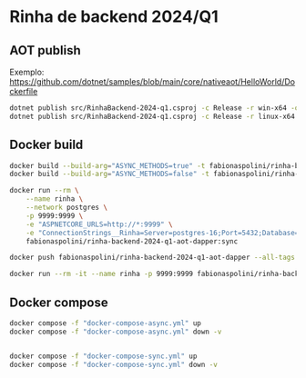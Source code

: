 # Rinha de backend 2024/Q1

## AOT publish

Exemplo: https://github.com/dotnet/samples/blob/main/core/nativeaot/HelloWorld/Dockerfile

```bash
dotnet publish src/RinhaBackend-2024-q1.csproj -c Release -r win-x64 -o out
dotnet publish src/RinhaBackend-2024-q1.csproj -c Release -r linux-x64 -o out
```

## Docker build

```bash
docker build --build-arg="ASYNC_METHODS=true" -t fabionaspolini/rinha-backend-2024-q1-aot-dapper:async ./src/aot-dapper/
docker build --build-arg="ASYNC_METHODS=false" -t fabionaspolini/rinha-backend-2024-q1-aot-dapper:sync ./src/aot-dapper/

docker run --rm \
    --name rinha \
    --network postgres \
    -p 9999:9999 \
    -e "ASPNETCORE_URLS=http://*:9999" \
    -e "ConnectionStrings__Rinha=Server=postgres-16;Port=5432;Database=rinha-de-backend-2024-q1;User Id=postgres;Password=123456;" \
    fabionaspolini/rinha-backend-2024-q1-aot-dapper:sync

docker push fabionaspolini/rinha-backend-2024-q1-aot-dapper --all-tags

docker run --rm -it --name rinha -p 9999:9999 fabionaspolini/rinha-backend-2024-q1-aot-dapper:async bash
```

## Docker compose

```bash
docker compose -f "docker-compose-async.yml" up
docker compose -f "docker-compose-async.yml" down -v


docker compose -f "docker-compose-sync.yml" up
docker compose -f "docker-compose-sync.yml" down -v
```
